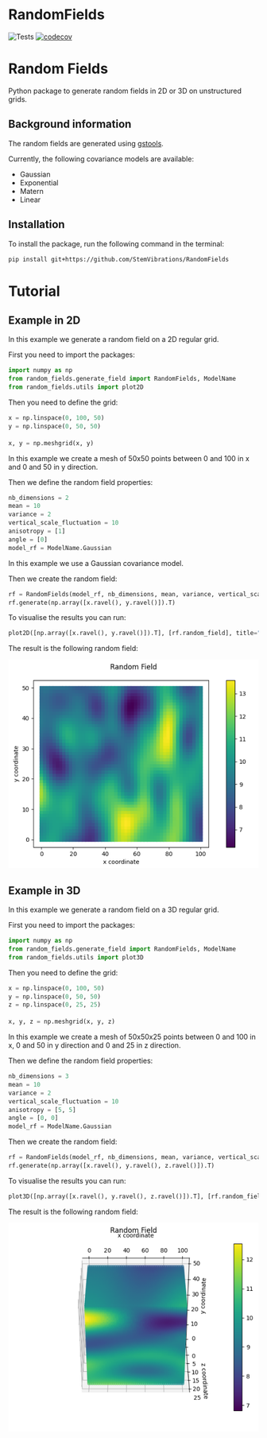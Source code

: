 # RandomFields
![Tests](https://github.com/StemVibrations/RandomFields/actions/workflows/tests.yml/badge.svg)
[![codecov](https://codecov.io/gh/StemVibrations/RandomFields/graph/badge.svg?token=KNV140ZHKQ)](https://codecov.io/gh/StemVibrations/RandomFields)

# Random Fields

Python package to generate random fields in 2D or 3D on unstructured grids.

## Background information
The random fields are generated using [gstools](https://geostat-framework.readthedocs.io/en/latest/).

Currently, the following covariance models are available:
- Gaussian
- Exponential
- Matern
- Linear

## Installation

To install the package, run the following command in the terminal:
```bash
pip install git+https://github.com/StemVibrations/RandomFields
```

# Tutorial
## Example in 2D

In this example we generate a random field on a 2D regular grid.

First you need to import the packages:

```python
import numpy as np
from random_fields.generate_field import RandomFields, ModelName
from random_fields.utils import plot2D
```

Then you need to define the grid:

```python
x = np.linspace(0, 100, 50)
y = np.linspace(0, 50, 50)

x, y = np.meshgrid(x, y)
```

In this example we create a mesh of 50x50 points between 0 and 100 in x and 0 and 50 in y direction.

Then we define the random field properties:

```python
nb_dimensions = 2
mean = 10
variance = 2
vertical_scale_fluctuation = 10
anisotropy = [1]
angle = [0]
model_rf = ModelName.Gaussian
```

In this example we use a Gaussian covariance model.

Then we create the random field:

```python
rf = RandomFields(model_rf, nb_dimensions, mean, variance, vertical_scale_fluctuation, anisotropy, angle, seed=14)
rf.generate(np.array([x.ravel(), y.ravel()]).T)
```

To visualise the results you can run:

```python
plot2D([np.array([x.ravel(), y.ravel()]).T], [rf.random_field], title="Random Field", output_folder="./", output_name="random_field.png")
```

The result is the following random field:

![Random field 2D](./docs/_static/random_field.png)

## Example in 3D

In this example we generate a random field on a 3D regular grid.

First you need to import the packages:

```python
import numpy as np
from random_fields.generate_field import RandomFields, ModelName
from random_fields.utils import plot3D
```

Then you need to define the grid:

```python
x = np.linspace(0, 100, 50)
y = np.linspace(0, 50, 50)
z = np.linspace(0, 25, 25)

x, y, z = np.meshgrid(x, y, z)
```
In this example we create a mesh of 50x50x25 points between 0 and 100 in x, 0 and 50 in y direction and 0 and 25 in z direction.

Then we define the random field properties:

```python
nb_dimensions = 3
mean = 10
variance = 2
vertical_scale_fluctuation = 10
anisotropy = [5, 5]
angle = [0, 0]
model_rf = ModelName.Gaussian
```

Then we create the random field:

```python
rf = RandomFields(model_rf, nb_dimensions, mean, variance, vertical_scale_fluctuation, anisotropy, angle, seed=14)
rf.generate(np.array([x.ravel(), y.ravel(), z.ravel()]).T)
```

To visualise the results you can run:

```python
plot3D([np.array([x.ravel(), y.ravel(), z.ravel()]).T], [rf.random_field], title="Random Field", output_folder="./", output_name="random_field_3D.png")

```
The result is the following random field:

![Random field 3D](./docs/_static/random_field_3D.png)

